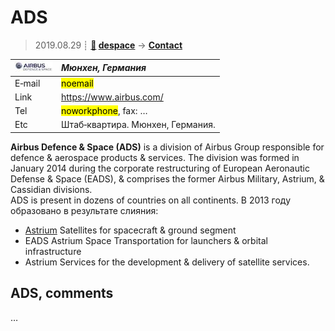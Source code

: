 # ADS
> 2019.08.29 ┊ **[🚀](../index/index.md) [despace](index.md)** → **[Contact](contact.md)**

|[![](f/contact/a/ads_logo1_thumb.jpg)](f/contact/a/ads_logo1.png)|*Мюнхен, Германия*|
|:--|:--|
|E‑mail| <mark>noemail</mark> |
|Link| <https://www.airbus.com/> |
|Tel| <mark>noworkphone</mark>, fax: … |
|Etc| Штаб‑квартира. Мюнхен, Германия. |

**Airbus Defence & Space (ADS)** is a division of Airbus Group responsible for defence & aerospace products & services. The division was formed in January 2014 during the corporate restructuring of European Aeronautic Defense & Space (EADS), & comprises the former Airbus Military, Astrium, & Cassidian divisions.  
ADS is present in dozens of countries on all continents. В 2013 году образовано в результате слияния:

   - [Astrium](zz_astrium.md) Satellites for spacecraft & ground segment
   - EADS Astrium Space Transportation for launchers & orbital infrastructure
   - Astrium Services for the development & delivery of satellite services.


<p style="page-break-after:always"> </p>

## ADS, comments

…

